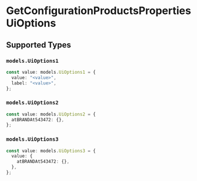 # GetConfigurationProductsPropertiesUiOptions


## Supported Types

### `models.UiOptions1`

```typescript
const value: models.UiOptions1 = {
  value: "<value>",
  label: "<value>",
};
```

### `models.UiOptions2`

```typescript
const value: models.UiOptions2 = {
  atBRANDAt543472: {},
};
```

### `models.UiOptions3`

```typescript
const value: models.UiOptions3 = {
  value: {
    atBRANDAt543472: {},
  },
};
```


